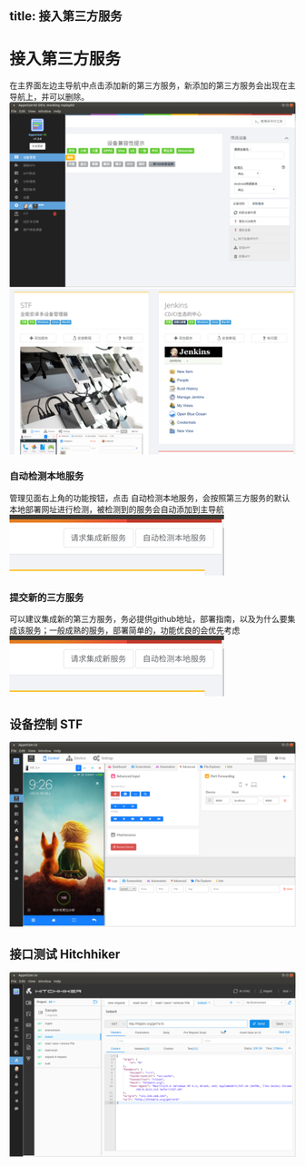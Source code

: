 title: 接入第三方服务
---

# 接入第三方服务
在主界面左边主导航中点击添加新的第三方服务，新添加的第三方服务会出现在主导航上，并可以删除。
![](integration-manager.png)
![](integration-all.png)

### 自动检测本地服务
管理见面右上角的功能按钮，点击 自动检测本地服务，会按照第三方服务的默认本地部署网址进行检测，被检测到的服务会自动添加到主导航
![](integration-toolbar.png)

### 提交新的三方服务
可以建议集成新的第三方服务，务必提供github地址，部署指南，以及为什么要集成该服务；一般成熟的服务，部署简单的，功能优良的会优先考虑
![](integration-toolbar.png)

## 设备控制 STF
![](integration-openstf.png)

## 接口测试 Hitchhiker
![](integration-hitchhiker.png)


